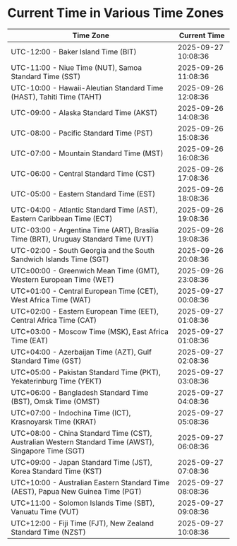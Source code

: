 # Current Time in Various Time Zones

| Time Zone | Current Time |
|-----------|--------------|
| UTC-12:00 - Baker Island Time (BIT) | 2025-09-27 10:08:36 |
| UTC-11:00 - Niue Time (NUT), Samoa Standard Time (SST) | 2025-09-26 11:08:36 |
| UTC-10:00 - Hawaii-Aleutian Standard Time (HAST), Tahiti Time (TAHT) | 2025-09-26 12:08:36 |
| UTC-09:00 - Alaska Standard Time (AKST) | 2025-09-26 14:08:36 |
| UTC-08:00 - Pacific Standard Time (PST) | 2025-09-26 15:08:36 |
| UTC-07:00 - Mountain Standard Time (MST) | 2025-09-26 16:08:36 |
| UTC-06:00 - Central Standard Time (CST) | 2025-09-26 17:08:36 |
| UTC-05:00 - Eastern Standard Time (EST) | 2025-09-26 18:08:36 |
| UTC-04:00 - Atlantic Standard Time (AST), Eastern Caribbean Time (ECT) | 2025-09-26 19:08:36 |
| UTC-03:00 - Argentina Time (ART), Brasília Time (BRT), Uruguay Standard Time (UYT) | 2025-09-26 19:08:36 |
| UTC-02:00 - South Georgia and the South Sandwich Islands Time (SGT) | 2025-09-26 20:08:36 |
| UTC±00:00 - Greenwich Mean Time (GMT), Western European Time (WET) | 2025-09-26 23:08:36 |
| UTC+01:00 - Central European Time (CET), West Africa Time (WAT) | 2025-09-27 00:08:36 |
| UTC+02:00 - Eastern European Time (EET), Central Africa Time (CAT) | 2025-09-27 01:08:36 |
| UTC+03:00 - Moscow Time (MSK), East Africa Time (EAT) | 2025-09-27 01:08:36 |
| UTC+04:00 - Azerbaijan Time (AZT), Gulf Standard Time (GST) | 2025-09-27 02:08:36 |
| UTC+05:00 - Pakistan Standard Time (PKT), Yekaterinburg Time (YEKT) | 2025-09-27 03:08:36 |
| UTC+06:00 - Bangladesh Standard Time (BST), Omsk Time (OMST) | 2025-09-27 04:08:36 |
| UTC+07:00 - Indochina Time (ICT), Krasnoyarsk Time (KRAT) | 2025-09-27 05:08:36 |
| UTC+08:00 - China Standard Time (CST), Australian Western Standard Time (AWST), Singapore Time (SGT) | 2025-09-27 06:08:36 |
| UTC+09:00 - Japan Standard Time (JST), Korea Standard Time (KST) | 2025-09-27 07:08:36 |
| UTC+10:00 - Australian Eastern Standard Time (AEST), Papua New Guinea Time (PGT) | 2025-09-27 08:08:36 |
| UTC+11:00 - Solomon Islands Time (SBT), Vanuatu Time (VUT) | 2025-09-27 09:08:36 |
| UTC+12:00 - Fiji Time (FJT), New Zealand Standard Time (NZST) | 2025-09-27 10:08:36 |
